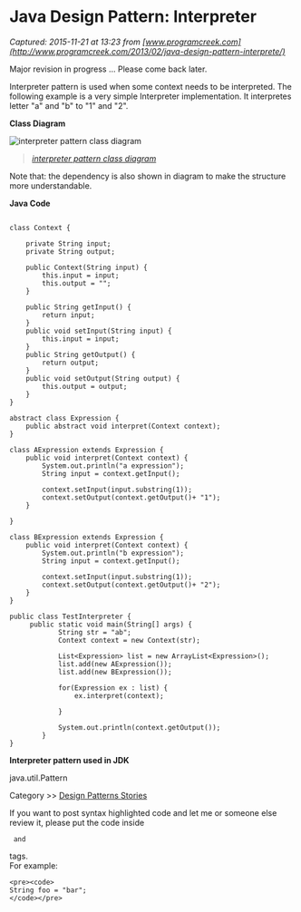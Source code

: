 # Java Design Pattern: Interpreter

_Captured: 2015-11-21 at 13:23 from [www.programcreek.com](http://www.programcreek.com/2013/02/java-design-pattern-interprete/)_

Major revision in progress ... Please come back later.

Interpreter pattern is used when some context needs to be interpreted. The following example is a very simple Interpreter implementation. It interpretes letter "a" and "b" to "1" and "2".

**Class Diagram**

![interpreter pattern class diagram](http://www.programcreek.com/wp-content/uploads/2013/02/interpreter-pattern-class-diagram.jpg)

> _[interpreter pattern class diagram](http://www.programcreek.com/wp-content/uploads/2013/02/interpreter-pattern-class-diagram.jpg)_

Note that: the dependency is also shown in diagram to make the structure more understandable.

**Java Code**
    
    
     
    class Context { 
     
        private String input; 
        private String output; 
     
        public Context(String input) { 
            this.input = input; 
            this.output = "";
        } 
     
        public String getInput() { 
            return input; 
        } 
        public void setInput(String input) { 
            this.input = input; 
        } 
        public String getOutput() { 
            return output; 
        } 
        public void setOutput(String output) { 
            this.output = output; 
        } 
    }
     
    abstract class Expression {    
        public abstract void interpret(Context context); 
    }
     
    class AExpression extends Expression { 
        public void interpret(Context context) { 
            System.out.println("a expression"); 
            String input = context.getInput(); 
     
            context.setInput(input.substring(1)); 
            context.setOutput(context.getOutput()+ "1"); 
        } 
     
    }
     
    class BExpression extends Expression { 
        public void interpret(Context context) { 
            System.out.println("b expression"); 
            String input = context.getInput(); 
     
            context.setInput(input.substring(1)); 
            context.setOutput(context.getOutput()+ "2"); 
        } 
    }
     
    public class TestInterpreter {
    	 public static void main(String[] args) { 
    	        String str = "ab"; 
    	        Context context = new Context(str); 
     
    	        List<Expression> list = new ArrayList<Expression>(); 
    	        list.add(new AExpression()); 
    	        list.add(new BExpression()); 
     
    	        for(Expression ex : list) { 
    	            ex.interpret(context); 
     
    	        } 
     
    	        System.out.println(context.getOutput()); 
    	    } 
    }

**Interpreter pattern used in JDK**

java.util.Pattern

Category >> [Design Patterns Stories](http://www.programcreek.com/category/design-patterns/)

If you want to post syntax highlighted code and let me or someone else review it, please put the code inside <pre><code> and </code></pre> tags.   
For example:
    
    
    <pre><code> 
    String foo = "bar";
    </code></pre>
    
